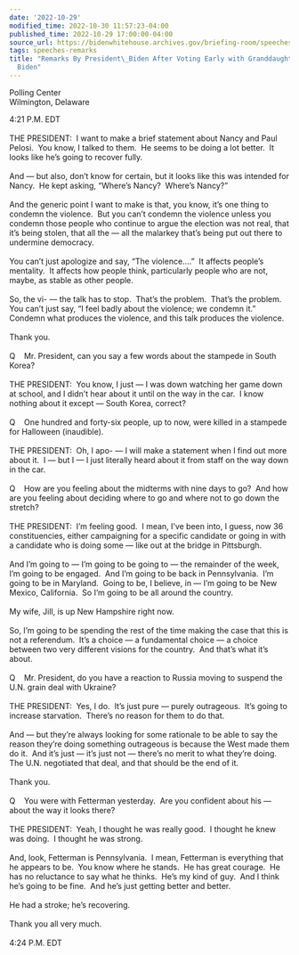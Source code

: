 ```yaml
---
date: '2022-10-29'
modified_time: 2022-10-30 11:57:23-04:00
published_time: 2022-10-29 17:00:00-04:00
source_url: https://bidenwhitehouse.archives.gov/briefing-room/speeches-remarks/2022/10/29/remarks-by-president-biden-after-voting-early-with-granddaughter-natalie-biden/
tags: speeches-remarks
title: "Remarks By President\_Biden After Voting Early with Granddaughter Natalie\_\
  Biden"
---
```

 
Polling Center  
Wilmington, Delaware

4:21 P.M. EDT  
   
THE PRESIDENT:  I want to make a brief statement about Nancy and Paul
Pelosi.  You know, I talked to them.  He seems to be doing a lot
better.  It looks like he’s going to recover fully.   
   
And — but also, don’t know for certain, but it looks like this was
intended for Nancy.  He kept asking, “Where’s Nancy?  Where’s Nancy?”  
   
And the generic point I want to make is that, you know, it’s one thing
to condemn the violence.  But you can’t condemn the violence unless you
condemn those people who continue to argue the election was not real,
that it’s being stolen, that all the — all the malarkey that’s being put
out there to undermine democracy.   
   
You can’t just apologize and say, “The violence….”  It affects people’s
mentality.  It affects how people think, particularly people who are
not, maybe, as stable as other people.   
   
So, the vi- — the talk has to stop.  That’s the problem.  That’s the
problem.  You can’t just say, “I feel badly about the violence; we
condemn it.”  Condemn what produces the violence, and this talk produces
the violence.  
   
Thank you.  
   
Q    Mr. President, can you say a few words about the stampede in South
Korea?  
   
THE PRESIDENT:  You know, I just — I was down watching her game down at
school, and I didn’t hear about it until on the way in the car.  I know
nothing about it except — South Korea, correct?  
   
Q    One hundred and forty-six people, up to now, were killed in a
stampede for Halloween (inaudible).  
   
THE PRESIDENT:  Oh, I apo- — I will make a statement when I find out
more about it.  I — but I — I just literally heard about it from staff
on the way down in the car.  
   
Q    How are you feeling about the midterms with nine days to go?  And
how are you feeling about deciding where to go and where not to go down
the stretch?  
   
THE PRESIDENT:  I’m feeling good.  I mean, I’ve been into, I guess, now
36 constituencies, either campaigning for a specific candidate or going
in with a candidate who is doing some — like out at the bridge in
Pittsburgh.   
   
And I’m going to — I’m going to be going to — the remainder of the week,
I’m going to be engaged.  And I’m going to be back in Pennsylvania.  I’m
going to be in Maryland.  Going to be, I believe, in — I’m going to be
New Mexico, California.  So I’m going to be all around the country.   
   
My wife, Jill, is up New Hampshire right now.   
   
So, I’m going to be spending the rest of the time making the case that
this is not a referendum.  It’s a choice — a fundamental choice — a
choice between two very different visions for the country.  And that’s
what it’s about.  
   
Q    Mr. President, do you have a reaction to Russia moving to suspend
the U.N. grain deal with Ukraine?   
   
THE PRESIDENT:  Yes, I do.  It’s just pure — purely outrageous.  It’s
going to increase starvation.  There’s no reason for them to do that.   
   
And — but they’re always looking for some rationale to be able to say
the reason they’re doing something outrageous is because the West made
them do it.  And it’s just — it’s just not — there’s no merit to what
they’re doing.  The U.N. negotiated that deal, and that should be the
end of it.   
   
Thank you.  
   
Q    You were with Fetterman yesterday.  Are you confident about his —
about the way it looks there?  
   
THE PRESIDENT:  Yeah, I thought he was really good.  I thought he knew
was doing.  I thought he was strong.   
   
And, look, Fetterman is Pennsylvania.  I mean, Fetterman is everything
that he appears to be.  You know where he stands.  He has great
courage.  He has no reluctance to say what he thinks.  He’s my kind of
guy.  And I think he’s going to be fine.  And he’s just getting better
and better.   
   
He had a stroke; he’s recovering.  
   
Thank you all very much.  
   
4:24 P.M. EDT 
